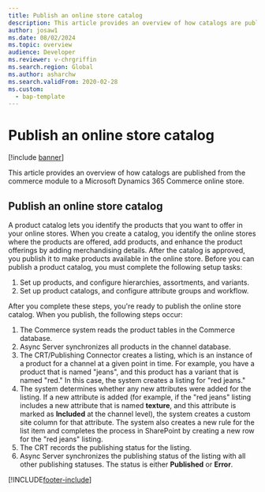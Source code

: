 ```yaml
---
title: Publish an online store catalog
description: This article provides an overview of how catalogs are published from the commerce module to a Microsoft Dynamics 365 Commerce online store.
author: josaw1
ms.date: 08/02/2024
ms.topic: overview
audience: Developer
ms.reviewer: v-chrgriffin
ms.search.region: Global
ms.author: asharchw
ms.search.validFrom: 2020-02-28
ms.custom: 
  - bap-template
---
```


# Publish an online store catalog

[!include [banner](../includes/banner.md)]

This article provides an overview of how catalogs are published from the commerce module to a Microsoft Dynamics 365 Commerce online store.

## Publish an online store catalog

A product catalog lets you identify the products that you want to offer in your online stores. When you create a catalog, you identify the online stores where the products are offered, add products, and enhance the product offerings by adding merchandising details. After the catalog is approved, you publish it to make products available in the online store. Before you can publish a product catalog, you must complete the following setup tasks:

1. Set up products, and configure hierarchies, assortments, and variants.
2. Set up product catalogs, and configure attribute groups and workflow.

After you complete these steps, you're ready to publish the online store catalog. When you publish, the following steps occur:

1. The Commerce system reads the product tables in the Commerce database.
2. Async Server synchronizes all products in the channel database.
3. The CRT/Publishing Connector creates a listing, which is an instance of a product for a channel at a given point in time. For example, you have a product that is named "jeans", and this product has a variant that is named "red." In this case, the system creates a listing for "red jeans."
4. The system determines whether any new attributes were added for the listing. If a new attribute is added (for example, if the "red jeans" listing includes a new attribute that is named **texture**, and this attribute is marked as **Included** at the channel level), the system creates a custom site column for that attribute. The system also creates a new rule for the list item and completes the process in SharePoint by creating a new row for the "red jeans" listing.
5. The CRT records the publishing status for the listing.
6. Async Server synchronizes the publishing status of the listing with all other publishing statuses. The status is either **Published** or **Error**.

[!INCLUDE[footer-include](../../includes/footer-banner.md)]
